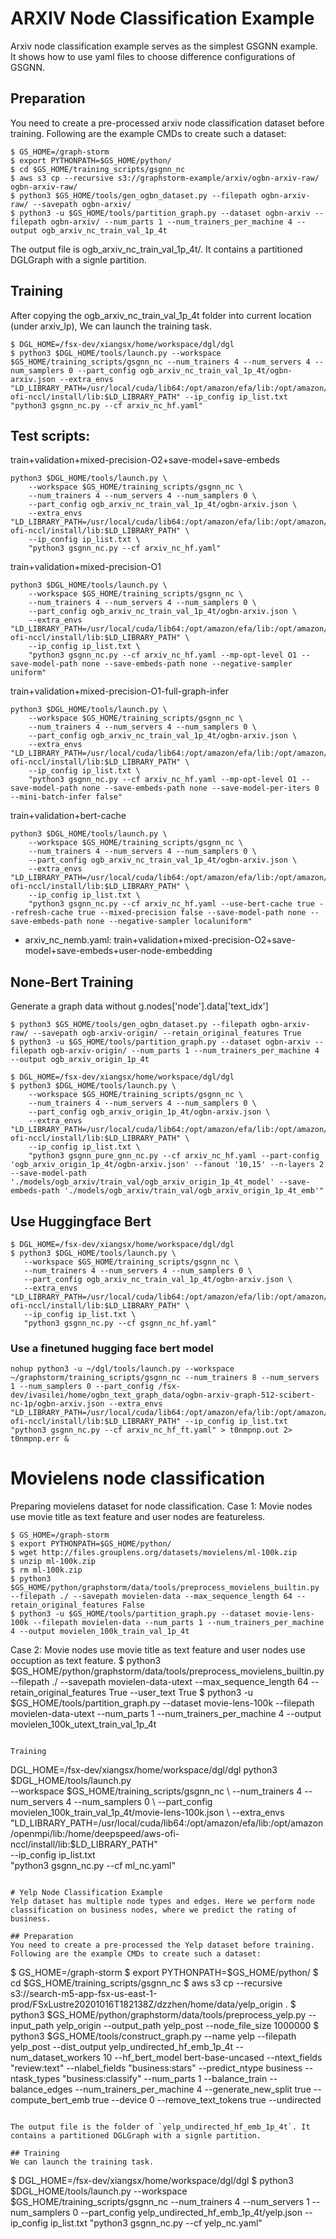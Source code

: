 # ARXIV Node Classification Example
Arxiv node classification example serves as the simplest GSGNN example. It shows how to use yaml files to choose difference configurations of GSGNN.

## Preparation
You need to create a pre-processed arxiv node classification dataset before training. Following are the example CMDs to create such a dataset:

```
$ GS_HOME=/graph-storm
$ export PYTHONPATH=$GS_HOME/python/
$ cd $GS_HOME/training_scripts/gsgnn_nc
$ aws s3 cp --recursive s3://graphstorm-example/arxiv/ogbn-arxiv-raw/ ogbn-arxiv-raw/
$ python3 $GS_HOME/tools/gen_ogbn_dataset.py --filepath ogbn-arxiv-raw/ --savepath ogbn-arxiv/
$ python3 -u $GS_HOME/tools/partition_graph.py --dataset ogbn-arxiv --filepath ogbn-arxiv/ --num_parts 1 --num_trainers_per_machine 4 --output ogb_arxiv_nc_train_val_1p_4t
```

The output file is ogb_arxiv_nc_train_val_1p_4t/. It contains a partitioned DGLGraph with a signle partition.

## Training
After copying the ogb_arxiv_nc_train_val_1p_4t folder into current location (under arxiv_lp), We can launch the training task.

```
$ DGL_HOME=/fsx-dev/xiangsx/home/workspace/dgl/dgl
$ python3 $DGL_HOME/tools/launch.py --workspace $GS_HOME/training_scripts/gsgnn_nc --num_trainers 4 --num_servers 4 --num_samplers 0 --part_config ogb_arxiv_nc_train_val_1p_4t/ogbn-arxiv.json --extra_envs "LD_LIBRARY_PATH=/usr/local/cuda/lib64:/opt/amazon/efa/lib:/opt/amazon/openmpi/lib:/home/deepspeed/aws-ofi-nccl/install/lib:$LD_LIBRARY_PATH" --ip_config ip_list.txt "python3 gsgnn_nc.py --cf arxiv_nc_hf.yaml"
```

## Test scripts:
train+validation+mixed-precision-O2+save-model+save-embeds
```
python3 $DGL_HOME/tools/launch.py \
    --workspace $GS_HOME/training_scripts/gsgnn_nc \
    --num_trainers 4 --num_servers 4 --num_samplers 0 \
    --part_config ogb_arxiv_nc_train_val_1p_4t/ogbn-arxiv.json \
    --extra_envs "LD_LIBRARY_PATH=/usr/local/cuda/lib64:/opt/amazon/efa/lib:/opt/amazon/openmpi/lib:/home/deepspeed/aws-ofi-nccl/install/lib:$LD_LIBRARY_PATH" \
    --ip_config ip_list.txt \
    "python3 gsgnn_nc.py --cf arxiv_nc_hf.yaml"
```

train+validation+mixed-precision-O1
```
python3 $DGL_HOME/tools/launch.py \
    --workspace $GS_HOME/training_scripts/gsgnn_nc \
    --num_trainers 4 --num_servers 4 --num_samplers 0 \
    --part_config ogb_arxiv_nc_train_val_1p_4t/ogbn-arxiv.json \
    --extra_envs "LD_LIBRARY_PATH=/usr/local/cuda/lib64:/opt/amazon/efa/lib:/opt/amazon/openmpi/lib:/home/deepspeed/aws-ofi-nccl/install/lib:$LD_LIBRARY_PATH" \
    --ip_config ip_list.txt \
    "python3 gsgnn_nc.py --cf arxiv_nc_hf.yaml --mp-opt-level O1 --save-model-path none --save-embeds-path none --negative-sampler uniform"
```

train+validation+mixed-precision-O1-full-graph-infer
```
python3 $DGL_HOME/tools/launch.py \
    --workspace $GS_HOME/training_scripts/gsgnn_nc \
    --num_trainers 4 --num_servers 4 --num_samplers 0 \
    --part_config ogb_arxiv_nc_train_val_1p_4t/ogbn-arxiv.json \
    --extra_envs "LD_LIBRARY_PATH=/usr/local/cuda/lib64:/opt/amazon/efa/lib:/opt/amazon/openmpi/lib:/home/deepspeed/aws-ofi-nccl/install/lib:$LD_LIBRARY_PATH" \
    --ip_config ip_list.txt \
    "python3 gsgnn_nc.py --cf arxiv_nc_hf.yaml --mp-opt-level O1 --save-model-path none --save-embeds-path none --save-model-per-iters 0 --mini-batch-infer false"
```

train+validation+bert-cache
```
python3 $DGL_HOME/tools/launch.py \
    --workspace $GS_HOME/training_scripts/gsgnn_nc \
    --num_trainers 4 --num_servers 4 --num_samplers 0 \
    --part_config ogb_arxiv_nc_train_val_1p_4t/ogbn-arxiv.json \
    --extra_envs "LD_LIBRARY_PATH=/usr/local/cuda/lib64:/opt/amazon/efa/lib:/opt/amazon/openmpi/lib:/home/deepspeed/aws-ofi-nccl/install/lib:$LD_LIBRARY_PATH" \
    --ip_config ip_list.txt \
    "python3 gsgnn_nc.py --cf arxiv_nc_hf.yaml --use-bert-cache true --refresh-cache true --mixed-precision false --save-model-path none --save-embeds-path none --negative-sampler localuniform"
```

 * arxiv_nc_nemb.yaml: train+validation+mixed-precision-O2+save-model+save-embeds+user-node-embedding

 ## None-Bert Training
 Generate a graph data without g.nodes['node'].data['text_idx']
```
$ python3 $GS_HOME/tools/gen_ogbn_dataset.py --filepath ogbn-arxiv-raw/ --savepath ogb-arxiv-origin/ --retain_original_features True
$ python3 -u $GS_HOME/tools/partition_graph.py --dataset ogbn-arxiv --filepath ogb-arxiv-origin/ --num_parts 1 --num_trainers_per_machine 4 --output ogb_arxiv_origin_1p_4t
```

```
$ DGL_HOME=/fsx-dev/xiangsx/home/workspace/dgl/dgl
$ python3 $DGL_HOME/tools/launch.py \
    --workspace $GS_HOME/training_scripts/gsgnn_nc \
    --num_trainers 4 --num_servers 4 --num_samplers 0 \
    --part_config ogb_arxiv_origin_1p_4t/ogbn-arxiv.json \
    --extra_envs "LD_LIBRARY_PATH=/usr/local/cuda/lib64:/opt/amazon/efa/lib:/opt/amazon/openmpi/lib:/home/deepspeed/aws-ofi-nccl/install/lib:$LD_LIBRARY_PATH" \
    --ip_config ip_list.txt \
    "python3 gsgnn_pure_gnn_nc.py --cf arxiv_nc_hf.yaml --part-config 'ogb_arxiv_origin_1p_4t/ogbn-arxiv.json' --fanout '10,15' --n-layers 2 --save-model-path './models/ogb_arxiv/train_val/ogb_arxiv_origin_1p_4t_model' --save-embeds-path './models/ogb_arxiv/train_val/ogb_arxiv_origin_1p_4t_emb'"
```

 ## Use Huggingface Bert
 ```
$ DGL_HOME=/fsx-dev/xiangsx/home/workspace/dgl/dgl
$ python3 $DGL_HOME/tools/launch.py \
    --workspace $GS_HOME/training_scripts/gsgnn_nc \
    --num_trainers 4 --num_servers 4 --num_samplers 0 \
    --part_config ogb_arxiv_nc_train_val_1p_4t/ogbn-arxiv.json \
    --extra_envs "LD_LIBRARY_PATH=/usr/local/cuda/lib64:/opt/amazon/efa/lib:/opt/amazon/openmpi/lib:/home/deepspeed/aws-ofi-nccl/install/lib:$LD_LIBRARY_PATH" \
    --ip_config ip_list.txt \
    "python3 gsgnn_nc.py --cf gsgnn_nc_hf.yaml"
```

### Use a finetuned hugging face bert model

 ```
nohup python3 -u ~/dgl/tools/launch.py --workspace ~/graphstorm/training_scripts/gsgnn_nc --num_trainers 8 --num_servers 1 --num_samplers 0 --part_config /fsx-dev/ivasilei/home/ogbn_text_graph_data/ogbn-arxiv-graph-512-scibert-nc-1p/ogbn-arxiv.json --extra_envs "LD_LIBRARY_PATH=/usr/local/cuda/lib64:/opt/amazon/efa/lib:/opt/amazon/openmpi/lib:/home/deepspeed/aws-ofi-nccl/install/lib:$LD_LIBRARY_PATH" --ip_config ip_list.txt "python3 gsgnn_nc.py --cf arxiv_nc_hf_ft.yaml" > t0nmpnp.out 2> t0nmpnp.err &
```

# Movielens node classification
Preparing movielens dataset for node classification. Case 1: Movie nodes use movie title as text feature and user nodes are featureless.
```
$ GS_HOME=/graph-storm
$ export PYTHONPATH=$GS_HOME/python/
$ wget http://files.grouplens.org/datasets/movielens/ml-100k.zip
$ unzip ml-100k.zip
$ rm ml-100k.zip
$ python3 $GS_HOME/python/graphstorm/data/tools/preprocess_movielens_builtin.py --filepath ./ --savepath movielen-data --max_sequence_length 64 --retain_original_features False
$ python3 -u $GS_HOME/tools/partition_graph.py --dataset movie-lens-100k --filepath movielen-data --num_parts 1 --num_trainers_per_machine 4 --output movielen_100k_train_val_1p_4t
```

Case 2: Movie nodes use movie title as text feature and user nodes use occuption as text feature.
$ python3 $GS_HOME/python/graphstorm/data/tools/preprocess_movielens_builtin.py --filepath ./ --savepath movielen-data-utext --max_sequence_length 64 --retain_original_features True --user_text True
$ python3 -u $GS_HOME/tools/partition_graph.py --dataset movie-lens-100k --filepath movielen-data-utext --num_parts 1 --num_trainers_per_machine 4 --output movielen_100k_utext_train_val_1p_4t
```

Training
```
DGL_HOME=/fsx-dev/xiangsx/home/workspace/dgl/dgl
python3 $DGL_HOME/tools/launch.py \
    --workspace $GS_HOME/training_scripts/gsgnn_nc \
    --num_trainers 4 --num_servers 4 --num_samplers 0 \
    --part_config movielen_100k_train_val_1p_4t/movie-lens-100k.json \
    --extra_envs "LD_LIBRARY_PATH=/usr/local/cuda/lib64:/opt/amazon/efa/lib:/opt/amazon/openmpi/lib:/home/deepspeed/aws-ofi-nccl/install/lib:$LD_LIBRARY_PATH" \
    --ip_config ip_list.txt \
    "python3 gsgnn_nc.py --cf ml_nc.yaml"
```

# Yelp Node Classification Example
Yelp dataset has multiple node types and edges. Here we perform node classification on business nodes, where we predict the rating of business.

## Preparation
You need to create a pre-processed the Yelp dataset before training. Following are the example CMDs to create such a dataset:

```
$ GS_HOME=/graph-storm
$ export PYTHONPATH=$GS_HOME/python/
$ cd $GS_HOME/training_scripts/gsgnn_nc
$ aws s3 cp --recursive s3://search-m5-app-fsx-us-east-1-prod/FSxLustre20201016T182138Z/dzzhen/home/data/yelp_origin .
$ python3 $GS_HOME/python/graphstorm/data/tools/preprocess_yelp.py --input_path yelp_origin --output_path yelp_post --node_file_size 1000000
$ python3 $GS_HOME/tools/construct_graph.py --name yelp --filepath yelp_post --dist_output yelp_undirected_hf_emb_1p_4t --num_dataset_workers 10 --hf_bert_model bert-base-uncased --ntext_fields "review:text" --nlabel_fields "business:stars" --predict_ntype business --ntask_types "business:classify" --num_parts 1 --balance_train --balance_edges --num_trainers_per_machine 4 --generate_new_split true --compute_bert_emb true --device 0 --remove_text_tokens true --undirected
```

The output file is the folder of `yelp_undirected_hf_emb_1p_4t`. It contains a partitioned DGLGraph with a signle partition.

## Training
We can launch the training task.

```
$ DGL_HOME=/fsx-dev/xiangsx/home/workspace/dgl/dgl
$ python3 $DGL_HOME/tools/launch.py --workspace $GS_HOME/training_scripts/gsgnn_nc --num_trainers 4 --num_servers 1 --num_samplers 0 --part_config yelp_undirected_hf_emb_1p_4t/yelp.json --ip_config ip_list.txt "python3 gsgnn_nc.py --cf yelp_nc.yaml"
```
